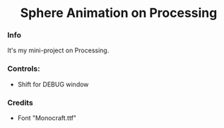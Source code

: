 <h1 align="center">Sphere Animation on Processing</h1>

### Info
It's my mini-project on Processing.

### Controls:
- Shift for DEBUG window

### Credits
- Font "Monocraft.ttf"
